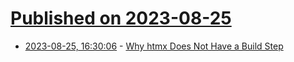 # [Published on 2023-08-25](index.md)

* [2023-08-25, 16:30:06](https://lobste.rs/s/2io3xa/why_htmx_does_not_have_build_step) - [Why htmx Does Not Have a Build Step](https://htmx.org/essays/no-build-step/)

